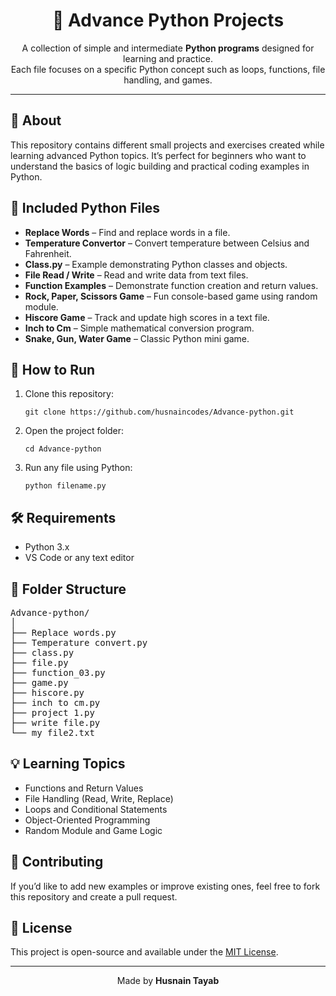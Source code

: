 <h1 align="center">🐍 Advance Python Projects</h1>

<p align="center">
A collection of simple and intermediate <strong>Python programs</strong> designed for learning and practice.<br>
Each file focuses on a specific Python concept such as loops, functions, file handling, and games.
</p>

<hr>

<h2>📘 About</h2>
<p>
This repository contains different small projects and exercises created while learning advanced Python topics.
It’s perfect for beginners who want to understand the basics of logic building and practical coding examples in Python.
</p>

<h2>🧩 Included Python Files</h2>
<ul>
  <li><strong>Replace Words</strong> – Find and replace words in a file.</li>
  <li><strong>Temperature Convertor</strong> – Convert temperature between Celsius and Fahrenheit.</li>
  <li><strong>Class.py</strong> – Example demonstrating Python classes and objects.</li>
  <li><strong>File Read / Write</strong> – Read and write data from text files.</li>
  <li><strong>Function Examples</strong> – Demonstrate function creation and return values.</li>
  <li><strong>Rock, Paper, Scissors Game</strong> – Fun console-based game using random module.</li>
  <li><strong>Hiscore Game</strong> – Track and update high scores in a text file.</li>
  <li><strong>Inch to Cm</strong> – Simple mathematical conversion program.</li>
  <li><strong>Snake, Gun, Water Game</strong> – Classic Python mini game.</li>
</ul>

<h2>🚀 How to Run</h2>
<ol>
  <li>Clone this repository:</li>
  <pre><code>git clone https://github.com/husnaincodes/Advance-python.git</code></pre>

  <li>Open the project folder:</li>
  <pre><code>cd Advance-python</code></pre>

  <li>Run any file using Python:</li>
  <pre><code>python filename.py</code></pre>
</ol>

<h2>🛠️ Requirements</h2>
<ul>
  <li>Python 3.x</li>
  <li>VS Code or any text editor</li>
</ul>

<h2>📂 Folder Structure</h2>
<pre>
Advance-python/
│
├── Replace words.py
├── Temperature convert.py
├── class.py
├── file.py
├── function_03.py
├── game.py
├── hiscore.py
├── inch to cm.py
├── project 1.py
├── write file.py
└── my_file2.txt
</pre>

<h2>💡 Learning Topics</h2>
<ul>
  <li>Functions and Return Values</li>
  <li>File Handling (Read, Write, Replace)</li>
  <li>Loops and Conditional Statements</li>
  <li>Object-Oriented Programming</li>
  <li>Random Module and Game Logic</li>
</ul>

<h2>🤝 Contributing</h2>
<p>
If you’d like to add new examples or improve existing ones, feel free to fork this repository and create a pull request.
</p>

<h2>📜 License</h2>
<p>
This project is open-source and available under the <a href="LICENSE">MIT License</a>.
</p>

<hr>

<p align="center">Made by <strong>Husnain Tayab</strong></p>
